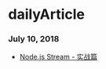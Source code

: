 # dailyArticle


### July 10, 2018

- [Node.js Stream - 实战篇](https://tech.meituan.com/stream_in_action.html)
